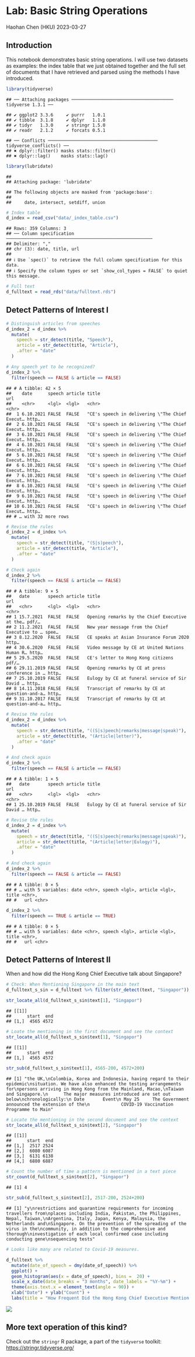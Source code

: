 Lab: Basic String Operations
================
Haohan Chen (HKU)
2023-03-27

## Introduction

This notebook demonstrates basic string operations. I will use two
datasets as examples: the index table that we just obtained together and
the full set of documents that I have retrieved and parsed using the
methods I have introduced.

``` r
library(tidyverse)
```

    ## ── Attaching packages ─────────────────────────────────────── tidyverse 1.3.1 ──

    ## ✔ ggplot2 3.3.6     ✔ purrr   1.0.1
    ## ✔ tibble  3.1.8     ✔ dplyr   1.1.0
    ## ✔ tidyr   1.3.0     ✔ stringr 1.5.0
    ## ✔ readr   2.1.2     ✔ forcats 0.5.1

    ## ── Conflicts ────────────────────────────────────────── tidyverse_conflicts() ──
    ## ✖ dplyr::filter() masks stats::filter()
    ## ✖ dplyr::lag()    masks stats::lag()

``` r
library(lubridate)
```

    ## 
    ## Attaching package: 'lubridate'

    ## The following objects are masked from 'package:base':
    ## 
    ##     date, intersect, setdiff, union

``` r
# Index table
d_index = read_csv("data/_index_table.csv")
```

    ## Rows: 359 Columns: 3
    ## ── Column specification ────────────────────────────────────────────────────────
    ## Delimiter: ","
    ## chr (3): date, title, url
    ## 
    ## ℹ Use `spec()` to retrieve the full column specification for this data.
    ## ℹ Specify the column types or set `show_col_types = FALSE` to quiet this message.

``` r
# Full text
d_fulltext = read_rds("data/fulltext.rds")
```

## Detect Patterns of Interest I

``` r
# Distinguish articles from speeches
d_index_2 = d_index %>%
  mutate(
    speech = str_detect(title, "Speech"),
    article = str_detect(title, "Article"),
    .after = "date"
  )

# Any speech yet to be recognized?
d_index_2 %>%
  filter(speech == FALSE & article == FALSE)
```

    ## # A tibble: 42 × 5
    ##    date      speech article title                                          url  
    ##    <chr>     <lgl>  <lgl>   <chr>                                          <chr>
    ##  1 6.10.2021 FALSE  FALSE   "CE's speech in delivering \"The Chief Execut… http…
    ##  2 6.10.2021 FALSE  FALSE   "CE's speech in delivering \"The Chief Execut… http…
    ##  3 6.10.2021 FALSE  FALSE   "CE's speech in delivering \"The Chief Execut… http…
    ##  4 6.10.2021 FALSE  FALSE   "CE's speech in delivering \"The Chief Execut… http…
    ##  5 6.10.2021 FALSE  FALSE   "CE's speech in delivering \"The Chief Execut… http…
    ##  6 6.10.2021 FALSE  FALSE   "CE's speech in delivering \"The Chief Execut… http…
    ##  7 6.10.2021 FALSE  FALSE   "CE's speech in delivering \"The Chief Execut… http…
    ##  8 6.10.2021 FALSE  FALSE   "CE's speech in delivering \"The Chief Execut… http…
    ##  9 6.10.2021 FALSE  FALSE   "CE's speech in delivering \"The Chief Execut… http…
    ## 10 6.10.2021 FALSE  FALSE   "CE's speech in delivering \"The Chief Execut… http…
    ## # … with 32 more rows

``` r
# Revise the rules
d_index_2 = d_index %>%
  mutate(
    speech = str_detect(title, "(S|s)peech"),
    article = str_detect(title, "Article"),
    .after = "date"
  )

# Check again
d_index_2 %>%
  filter(speech == FALSE & article == FALSE)
```

    ## # A tibble: 9 × 5
    ##   date       speech article title                                          url  
    ##   <chr>      <lgl>  <lgl>   <chr>                                          <chr>
    ## 1 15.7.2021  FALSE  FALSE   Opening remarks by the Chief Executive at the… pdf/…
    ## 2 11.2.2021  FALSE  FALSE   New year message from the Chief Executive to … spee…
    ## 3 8.12.2020  FALSE  FALSE   CE speaks at Asian Insurance Forum 2020        http…
    ## 4 30.6.2020  FALSE  FALSE   Video message by CE at United Nations Human R… http…
    ## 5 29.5.2020  FALSE  FALSE   CE's letter to Hong Kong citizens              pdf/…
    ## 6 29.11.2019 FALSE  FALSE   Opening remarks by CE at press conference in … http…
    ## 7 25.10.2019 FALSE  FALSE   Eulogy by CE at funeral service of Sir David … http…
    ## 8 14.11.2018 FALSE  FALSE   Transcript of remarks by CE at question-and-a… http…
    ## 9 31.10.2017 FALSE  FALSE   Transcript of remarks by CE at question-and-a… http…

``` r
# Revise the rules
d_index_2 = d_index %>%
  mutate(
    speech = str_detect(title, "((S|s)peech|remarks|message|speak)"),
    article = str_detect(title, "(Article|letter)"),
    .after = "date"
  )

# And check again
d_index_2 %>%
  filter(speech == FALSE & article == FALSE)
```

    ## # A tibble: 1 × 5
    ##   date       speech article title                                          url  
    ##   <chr>      <lgl>  <lgl>   <chr>                                          <chr>
    ## 1 25.10.2019 FALSE  FALSE   Eulogy by CE at funeral service of Sir David … http…

``` r
# Revise the rules
d_index_2 = d_index %>%
  mutate(
    speech = str_detect(title, "((S|s)peech|remarks|message|speak)"),
    article = str_detect(title, "(Article|letter|Eulogy)"),
    .after = "date"
  )

# And check again
d_index_2 %>%
  filter(speech == FALSE & article == FALSE)
```

    ## # A tibble: 0 × 5
    ## # … with 5 variables: date <chr>, speech <lgl>, article <lgl>, title <chr>,
    ## #   url <chr>

``` r
d_index_2 %>%
  filter(speech == TRUE & article == TRUE)
```

    ## # A tibble: 0 × 5
    ## # … with 5 variables: date <chr>, speech <lgl>, article <lgl>, title <chr>,
    ## #   url <chr>

## Detect Patterns of Interest II

When and how did the Hong Kong Chief Executive talk about Singapore?

``` r
# Check: When Mentioning Singapore in the main text
d_fulltext_s_sin = d_fulltext %>% filter(str_detect(text, "Singapor"))

str_locate_all(d_fulltext_s_sin$text[1], "Singapor") 
```

    ## [[1]]
    ##      start  end
    ## [1,]  4565 4572

``` r
# Loate the mentioning in the first document and see the context
str_locate_all(d_fulltext_s_sin$text[1], "Singapor") 
```

    ## [[1]]
    ##      start  end
    ## [1,]  4565 4572

``` r
str_sub(d_fulltext_s_sin$text[1], 4565-200, 4572+200)
```

    ## [1] "the UK,\nColombia, Korea and Indonesia, having regard to their epidemic\nsituation. We have also enhanced the testing arrangements for\npersons arriving in Hong Kong from the Mainland, Macao,\nTaiwan and Singapore.\n      The major measures introduced are set out below\nchronologically:\n Date       Event\n May 25     The Government announced the extension of the\n            COVID-19 Vaccination Programme to Main"

``` r
# Locate the mentioning in the second document and see the context
str_locate_all(d_fulltext_s_sin$text[2], "Singapor") 
```

    ## [[1]]
    ##      start  end
    ## [1,]  2517 2524
    ## [2,]  6080 6087
    ## [3,]  6131 6138
    ## [4,]  6880 6887

``` r
# Count the number of time a pattern is mentioned in a text piece
str_count(d_fulltext_s_sin$text[2], "Singapor") 
```

    ## [1] 4

``` r
str_sub(d_fulltext_s_sin$text[2], 2517-200, 2524+200)
```

    ## [1] "y\nrestrictions and quarantine requirements for incoming travellers from\nplaces including India, Pakistan, the Philippines, Nepal, Taiwan,\nArgentina, Italy, Japan, Kenya, Malaysia, the Netherlands and\nSingapore. On the prevention of the spreading of the virus in the\ncommunity, in addition to the comprehensive and thorough\ninvestigation of each local confirmed case including conducting gene\nsequencing tests"

``` r
# Looks like many are related to Covid-19 measures.
```

``` r
d_fulltext %>%
  mutate(date_of_speech = dmy(date_of_speech)) %>%
  ggplot() +
  geom_histogram(aes(x = date_of_speech), bins =  20) +
  scale_x_date(date_breaks = "3 months", date_labels = "%Y-%m") +
  theme(axis.text.x = element_text(angle = 90)) +
  xlab("Date") + ylab("Count") +
  labs(title = "How Frequent Did the Hong Kong Chief Executive Mention Singapore?")
```

<img src="Basic_String_Operations_files/figure-gfm/unnamed-chunk-6-1.png" style="display: block; margin: auto;" />

## More text operation of this kind?

Check out the `stringr` R package, a part of the `tidyverse` toolkit:
<https://stringr.tidyverse.org/>
